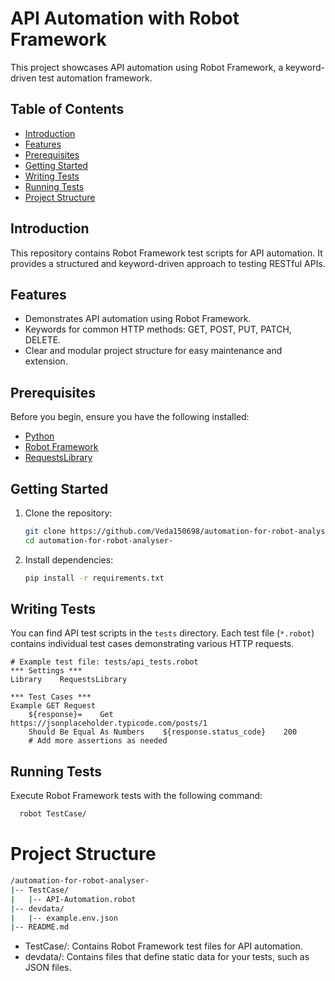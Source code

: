 # API Automation with Robot Framework

This project showcases API automation using Robot Framework, a keyword-driven test automation framework.

## Table of Contents
- [Introduction](#introduction)
- [Features](#features)
- [Prerequisites](#prerequisites)
- [Getting Started](#getting-started)
- [Writing Tests](#writing-tests)
- [Running Tests](#running-tests)
- [Project Structure](#project-structure)

## Introduction

This repository contains Robot Framework test scripts for API automation. It provides a structured and keyword-driven approach to testing RESTful APIs.

## Features

- Demonstrates API automation using Robot Framework.
- Keywords for common HTTP methods: GET, POST, PUT, PATCH, DELETE.
- Clear and modular project structure for easy maintenance and extension.

## Prerequisites

Before you begin, ensure you have the following installed:

- [Python](https://www.python.org/downloads/)
- [Robot Framework](https://robotframework.org/)
- [RequestsLibrary](https://github.com/MarketSquare/robotframework-requests)

## Getting Started

1. Clone the repository:

    ```bash
    git clone https://github.com/Veda150698/automation-for-robot-analyser-.git
    cd automation-for-robot-analyser-
    ```

2. Install dependencies:

    ```bash
    pip install -r requirements.txt
    ```

## Writing Tests

You can find API test scripts in the `tests` directory. Each test file (`*.robot`) contains individual test cases demonstrating various HTTP requests.

```robot
# Example test file: tests/api_tests.robot
*** Settings ***
Library    RequestsLibrary

*** Test Cases ***
Example GET Request
    ${response}=    Get    https://jsonplaceholder.typicode.com/posts/1
    Should Be Equal As Numbers    ${response.status_code}    200
    # Add more assertions as needed
```

## Running Tests

Execute Robot Framework tests with the following command:

```bash
  robot TestCase/
```

# Project Structure

```bash
/automation-for-robot-analyser-
|-- TestCase/
|   |-- API-Automation.robot
|-- devdata/
|   |-- example.env.json
|-- README.md

```
* TestCase/: Contains Robot Framework test files for API automation.
* devdata/: Contains files that define static data for your tests, such as JSON files.

